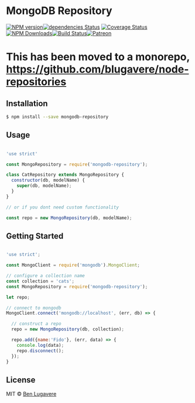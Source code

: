 # MongoDB Repository
[![NPM version][npm-image]][npm-url][![dependencies Status](https://david-dm.org/blugavere/mongodb-repository/status.svg)](https://david-dm.org/blugavere/mongodb-repository) [![Coverage Status](https://coveralls.io/repos/github/blugavere/mongodb-repository/badge.svg?branch=master)](https://coveralls.io/github/blugavere/mongodb-repository?branch=master)[![NPM Downloads](https://img.shields.io/npm/dm/mongodb-repository.svg?style=flat)](https://www.npmjs.com/package/mongodb-repository)[![Build Status](https://travis-ci.org/blugavere/mongodb-repository.svg?branch=master)](https://travis-ci.org/blugavere/mongodb-repository)[![Patreon](https://img.shields.io/badge/patreon-support%20the%20author-blue.svg)](https://www.patreon.com/blugavere)

# This has been moved to a monorepo, https://github.com/blugavere/node-repositories

## Installation 

```sh
$ npm install --save mongodb-repository
```

## Usage

```js

'use strict'

const MongoRepository = require('mongodb-repository');

class CatRepository extends MongoRepository {
  constructor(db, modelName) {
    super(db, modelName);
  }
}

// or if you dont need custom functionality

const repo = new MongoRepository(db, modelName);
```

## Getting Started

```js

'use strict';

const MongoClient = require('mongodb').MongoClient;

// configure a collection name
const collection = 'cats';
const MongoRepository = require('mongodb-repository');

let repo;

// connect to mongodb
MongoClient.connect('mongodb://localhost', (err, db) => {

  // construct a repo
  repo = new MongoRepository(db, collection);

  repo.add({name:'Fido'}, (err, data) => {
    console.log(data);
    repo.disconnect();
  });
}

```


## License

MIT © [Ben Lugavere](http://benlugavere.com/)


[npm-image]: https://badge.fury.io/js/mongodb-repository.svg
[npm-url]: https://npmjs.org/package/mongodb-repository
[travis-image]: https://travis-ci.org/blugavere/mongodb-repository.svg?branch=master
[travis-url]: https://travis-ci.org/blugavere/mongodb-repository
[daviddm-image]: https://david-dm.org/blugavere/mongodb-repository.svg?theme=shields.io
[daviddm-url]: https://david-dm.org/blugavere/mongodb-repository
[coveralls-image]: https://coveralls.io/repos/blugavere/mongodb-repository/badge.svg
[coveralls-url]: https://coveralls.io/r/blugavere/mongodb-repository
